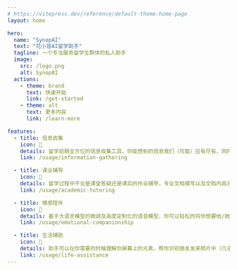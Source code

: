 ```yaml
---
# https://vitepress.dev/reference/default-theme-home-page
layout: home

hero:
  name: "SynopAI"
  text: "花小容AI留学助手"
  tagline: 一个专注服务留学生群体的私人助手
  image:
    src: /logo.png
    alt: SynopAI
  actions:
    - theme: brand
      text: 快速开始
      link: /get-started
    - theme: alt
      text: 更多内容
      link: /learn-more

features:
  - title: 信息收集
    icon: 🧩
    details: 留学前期全方位的信息收集工具，你能想到的信息我们（可能）应有尽有，同时为你提供专属的留学择校建议。
    link: /usage/information-gathering

  - title: 课业辅导
    icon: 🎯
    details: 留学过程中不论是课堂答疑还是课后的作业辅导，专业文档撰写以及文档内容总结等，统统都可以交给助手来帮你解决。
    link: /usage/academic-tutoring

  - title: 情感陪伴
    icon: 💞
    details: 基于大语言模型的微调及高度定制化的语音模型，你可以轻松的将你想要他/她/它变成你的虚拟数字人助手。可以极大地缓解你身处异国他乡的孤独情绪。
    link: /usage/emotional-companionship

  - title: 生活辅助
    icon: 🐠
    details: 助手可以在你需要的时候理解你屏幕上的元素，帮你识别朋友发来照片中（几乎）一切的内容。此外（可以基于你的课程表），为你定制专属旅行计划，规划路线等。
    link: /usage/life-assistance
---
```


<!-- markdownlint-disable MD033 MD041-->
